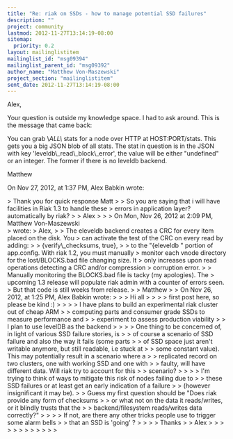 ```yaml
---
title: "Re: riak on SSDs - how to manage potential SSD failures"
description: ""
project: community
lastmod: 2012-11-27T13:14:19-08:00
sitemap:
  priority: 0.2
layout: mailinglistitem
mailinglist_id: "msg09394"
mailinglist_parent_id: "msg09392"
author_name: "Matthew Von-Maszewski"
project_section: "mailinglistitem"
sent_date: 2012-11-27T13:14:19-08:00
---
```



Alex,

Your question is outside my knowledge space. I had to ask around. This is the 
message that came back:

You can grab \\_ALL\\_ stats for a node over HTTP at HOST:PORT/stats. This gets you 
a big JSON blob of all stats. The stat in question is in the JSON with key 
'leveldb\\_read\\_block\\_error', the value will be either "undefined" or an integer. 
The former if there is no leveldb backend.


Matthew


On Nov 27, 2012, at 1:37 PM, Alex Babkin  wrote:

&gt; Thank you for quick response Matt
&gt; 
&gt; So you are saying that i will have facilities in Riak 1.3 to handle these 
&gt; errors in application layer? automatically by riak?
&gt; 
&gt; Alex
&gt; 
&gt; 
&gt; On Mon, Nov 26, 2012 at 2:09 PM, Matthew Von-Maszewski  
&gt; wrote:
&gt; Alex,
&gt; 
&gt; The eleveldb backend creates a CRC for every item placed on the disk. You 
&gt; can activate the test of the CRC on every read by adding:
&gt; 
&gt; {verify\\_checksums, true},
&gt; 
&gt; to the "{eleveldb " portion of app.config. With riak 1.2, you must manually 
&gt; monitor each vnode directory for the lost/BLOCKS.bad file changing size. It 
&gt; only increases upon read operations detecting a CRC and/or compression 
&gt; corruption error.
&gt; 
&gt; Manually monitoring the BLOCKS.bad file is tacky (my apologies). The 
&gt; upcoming 1.3 release will populate riak admin with a counter of errors seen. 
&gt; But that code is still weeks from release.
&gt; 
&gt; Matthew
&gt; 
&gt; On Nov 26, 2012, at 1:25 PM, Alex Babkin  wrote:
&gt; 
&gt; &gt; Hi all
&gt; &gt;
&gt; &gt; first post here, so please be kind :)
&gt; &gt;
&gt; &gt; I have plans to build an experimental riak cluster out of cheap ARM 
&gt; &gt; computing parts and consumer grade SSDs to measure performance and 
&gt; &gt; experiment to assess production viability
&gt; &gt; I plan to use levelDB as the backend
&gt; &gt;
&gt; &gt; One thing to be concerned of, in light of various SSD failure stories, is 
&gt; &gt; of course a scenario of SSD failure and also the way it fails (some parts 
&gt; &gt; of SSD space just aren't writable anymore, but still readable, i.e stuck at 
&gt; &gt; some constant value). This may potentially result in a scenario where a 
&gt; &gt; replicated record on two clusters, one with working SSD and one with 
&gt; &gt; faulty, will have different data. Will riak try to account for this 
&gt; &gt; scenario?
&gt; &gt;
&gt; &gt; I'm trying to think of ways to mitigate this risk of nodes failing due to 
&gt; &gt; these SSD failures or at least get an early indication of a failure 
&gt; &gt; (however insignificant it may be).
&gt; &gt; Guess my first question should be "Does riak provide any form of checksums 
&gt; &gt; or what not on the data it reads/writes, or it blindly trusts that the 
&gt; &gt; backend/filesystem reads/writes data correctly?"
&gt; &gt;
&gt; &gt; If not, are there any other tricks people use to trigger some alarm bells 
&gt; &gt; that an SSD is 'going' ?
&gt; &gt;
&gt; &gt; Thanks
&gt; &gt; Alex
&gt; &gt;
&gt; &gt;
&gt; &gt;
&gt; &gt;
&gt; &gt;
&gt; 
&gt; 

